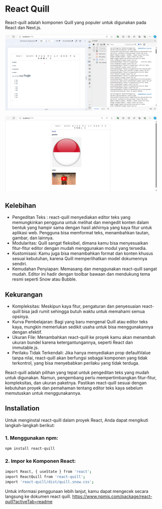 # React Quill 

React-quill adalah komponen Quill yang populer untuk digunakan pada React dan Next.js.

![alt text](https://github.com/josuafrino/Quill-JS/blob/main/public/image/text.png?raw=true)





![alt text](https://github.com/josuafrino/Quill-JS/blob/main/public/image/link%2C%20gambar%2C%20video.png?raw=true)

## Kelebihan

- Pengeditan Teks : react-quill menyediakan editor teks yang memungkinkan pengguna untuk melihat dan mengedit konten dalam bentuk yang hampir sama dengan hasil akhirnya yang kaya fitur untuk aplikasi web. Pengguna bisa memformat teks, menambahkan tautan, gambar, dan lainnya.
- Modularitas: Quill sangat fleksibel, dimana kamu bisa menyesuaikan fitur-fitur editor dengan mudah menggunakan modul yang tersedia.
- Kustomisasi: Kamu juga bisa menambahkan format dan konten khusus sesuai kebutuhan, karena Quill memperlihatkan model dokumennya sendiri.
- Kemudahan Penyiapan: Memasang dan menggunakan react-quill sangat mudah. Editor ini hadir dengan toolbar bawaan dan mendukung tema resmi seperti Snow atau Bubble.

## Kekurangan

- Kompleksitas: Meskipun kaya fitur, pengaturan dan penyesuaian react-quill bisa jadi rumit sehingga butuh waktu untuk memahami semua opsinya.
- Kurva Pembelajaran: Bagi yang baru mengenal Quill atau editor teks kaya, mungkin memerlukan sedikit usaha untuk bisa menggunakannya dengan efektif.
- Ukuran File: Menambahkan react-quill ke proyek kamu akan menambah ukuran bundel karena ketergantungannya, seperti React dan immutable.js.
- Perilaku Tidak Terkendali: Jika hanya menyediakan prop defaultValue tanpa nilai, react-quill akan berfungsi sebagai komponen yang tidak terkontrol, yang bisa menyebabkan perilaku yang tidak terduga.

React-quill adalah pilihan yang tepat untuk pengeditan teks yang mudah untuk digunakan. Namun, pengembang perlu mempertimbangkan fitur-fitur, kompleksitas, dan ukuran paketnya. Pastikan react-quill sesuai dengan kebutuhan proyek dan pemahaman tentang editor teks kaya sebelum memutuskan untuk menggunakannya.

## Installation

Untuk menginstal react-quill dalam proyek React, Anda dapat mengikuti langkah-langkah berikut:
### 1. Menggunakan npm:

```sh
npm install react-quill
```
### 2. Impor ke Komponen React:


```sh
import React, { useState } from 'react';
import ReactQuill from 'react-quill';
import 'react-quill/dist/quill.snow.css';
```
Untuk informasi penggunaan lebih lanjut, kamu dapat mengecek secara langsung 
ke dokumen react quill.
https://www.npmjs.com/package/react-quill?activeTab=readme
